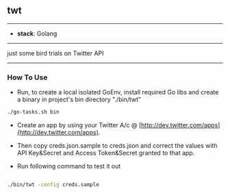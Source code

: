 ## twt
---
* **stack**: Golang
---

just some bird trials on Twitter API

---

### How To Use

* Run, to create a local isolated GoEnv, install required Go libs and create a binary in project's bin directory "./bin/twt"

```bash
./go-tasks.sh bin
```

* Create an app by using your Twitter A/c @ [http://dev.twitter.com/apps](http://dev.twitter.com/apps).

* Then copy creds.json.sample to creds.json and correct the values with API Key&Secret and Access Token&Secret granted to that app.

* Run following command to test it out

```bash

./bin/twt -config creds.sample
```
